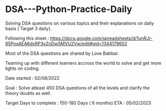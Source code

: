 # DSA---Python-Practice-Daily
Solving DSA questions on various topics and their explanations on daily basis ( Target 3 daily).

Following this sheet  : https://docs.google.com/spreadsheets/d/1unRJr-95PnsAEA6dxRP3yZnDwSMVU2Vw/edit#gid=1344179602

Most of the DSA questions are shared by Love Babbar. 

Teaming up with different learners accross the world to solve and get more lights on coding.

Date started : 02/08/2022

Goal : Solve atleast 450 DSA questions of all the levels and clarify the theory doubts as well.

Target Days to complete : 150-180 Days ( 6 months)
ETA : 05/02/2023


